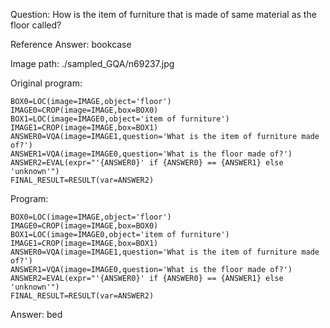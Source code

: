Question: How is the item of furniture that is made of same material as the floor called?

Reference Answer: bookcase

Image path: ./sampled_GQA/n69237.jpg

Original program:

```
BOX0=LOC(image=IMAGE,object='floor')
IMAGE0=CROP(image=IMAGE,box=BOX0)
BOX1=LOC(image=IMAGE0,object='item of furniture')
IMAGE1=CROP(image=IMAGE,box=BOX1)
ANSWER0=VQA(image=IMAGE1,question='What is the item of furniture made of?')
ANSWER1=VQA(image=IMAGE0,question='What is the floor made of?')
ANSWER2=EVAL(expr="'{ANSWER0}' if {ANSWER0} == {ANSWER1} else 'unknown'")
FINAL_RESULT=RESULT(var=ANSWER2)
```
Program:

```
BOX0=LOC(image=IMAGE,object='floor')
IMAGE0=CROP(image=IMAGE,box=BOX0)
BOX1=LOC(image=IMAGE0,object='item of furniture')
IMAGE1=CROP(image=IMAGE,box=BOX1)
ANSWER0=VQA(image=IMAGE1,question='What is the item of furniture made of?')
ANSWER1=VQA(image=IMAGE0,question='What is the floor made of?')
ANSWER2=EVAL(expr="'{ANSWER0}' if {ANSWER0} == {ANSWER1} else 'unknown'")
FINAL_RESULT=RESULT(var=ANSWER2)
```
Answer: bed


